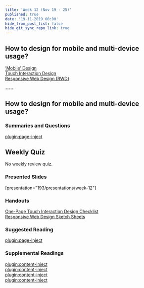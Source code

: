 ```yaml
---
title: 'Week 12 (Nov 19 - 25)'
published: true
date: '19-11-2019 00:00'
hide_from_post_list: false
hide_git_sync_repo_link: true
---
```


## How to design for mobile and multi-device usage?
[‘Mobile’ Design](../../presentations/week-12?target=_blank#/week-12-5)  
[Touch Interaction Design](../../presentations/week-12?target=_blank#/week-12-36)  
[Responsive Web Design (RWD)](../../presentations/week-12?target=_blank#/week-12-54)  

===

## **How to design for mobile and multi-device usage?**

### Summaries and Questions  
[plugin:page-inject](../../canvaslms-assignments/one-minute-summaries/week-12)

## Weekly Quiz
No weekly review quiz.

### Presented Slides  
[presentation="193/presentations/week-12"]

### Handouts
[One-Page Touch Interaction Design Checklist](https://canvas.sfu.ca/courses/47119/files/folder/Handouts/Touch%20Interaction%20Checklist)  
[Responsive Web Design Sketch Sheets](http://jeremypalford.com/wp-content/uploads/2013/07/JPA-Responsive-Web-Design-Sketch-Sheets.zip)  

### Suggested Reading  
[plugin:page-inject](../../weekly-readings/week-12)

### Supplemental Readings  
[plugin:content-inject](../../ux-techniques-guide/how-to-design-for-mobile-and-multidevice-usage/designing-for-touch)  
[plugin:content-inject](../../ux-techniques-guide/how-to-design-for-mobile-and-multidevice-usage/intrinsic-web-design)   
[plugin:content-inject](../../ux-techniques-guide/how-to-design-for-mobile-and-multidevice-usage/mobile-and-multidevice-web-design)  
[plugin:content-inject](../../ux-techniques-guide/how-to-design-for-mobile-and-multidevice-usage/responsive-web-design)   
